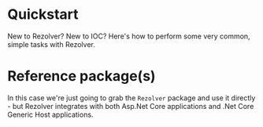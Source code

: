 ﻿# Quickstart

New to Rezolver?  New to IOC?  Here's how to perform some very common, simple tasks with Rezolver.

# Reference package(s)

In this case we're just going to grab the `Rezolver` package and use it directly - but Rezolver integrates 
with both Asp.Net Core applications and .Net Core Generic Host applications.